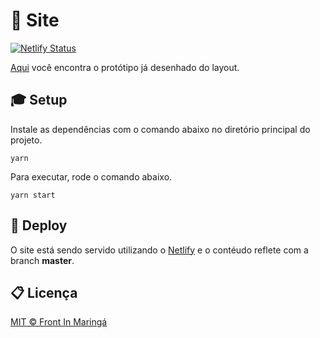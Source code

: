 # 🚀 Site

[![Netlify Status](https://api.netlify.com/api/v1/badges/2cb53139-10bb-4291-b965-205bb440d465/deploy-status)](https://app.netlify.com/sites/xenodochial-visvesvaraya-c1511c/deploys)

[Aqui](https://www.figma.com/file/eD6veXxHKoWDhjhjMNCsizZ3/Site?node-id=0%3A1) você encontra o protótipo já desenhado do layout.

## 🎓 Setup

Instale as dependências com o comando abaixo no diretório principal do projeto.

```
yarn
```

Para executar, rode o comando abaixo.

```
yarn start
```

## 💫 Deploy

O site está sendo servido utilizando o [Netlify](https://www.netlify.com) e o contéudo reflete com a branch **master**.

## :clipboard: Licença

[MIT © Front In Maringá](https://github.com/frontinmga/site/blob/master/LICENSE.md)

